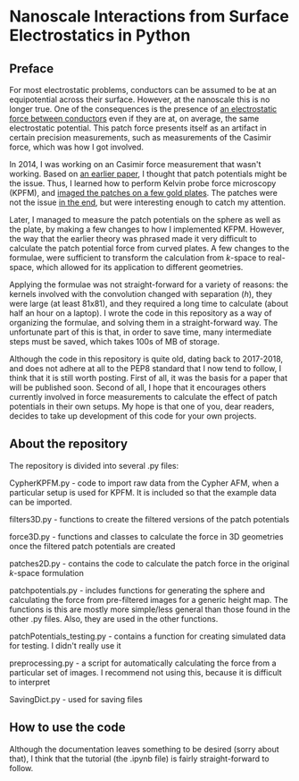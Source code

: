 # Nanoscale Interactions from Surface Electrostatics in Python

## Preface

For most electrostatic problems, conductors can be assumed to be at an equipotential across their surface. However, at the nanoscale this is no longer true. One of the consequences is the presence of [an electrostatic force between conductors](https://journals.aps.org/prl/abstract/10.1103/PhysRevLett.90.160403) even if they are at, on average, the same electrostatic potential. This patch force presents itself as an artifact in certain precision measurements, such as measurements of the Casimir force, which was how I got involved. 

In 2014, I was working on an Casimir force measurement that wasn't working. Based on [an earlier paper](https://arxiv.org/abs/1108.1761), I thought that patch potentials might be the issue. Thus, I learned how to perform Kelvin probe force microscopy (KPFM), and [imaged the patches on a few gold plates](https://arxiv.org/abs/1409.5012). The patches were not the issue [in the end](https://drum.lib.umd.edu/handle/1903/20311), but were interesting enough to catch my attention. 

Later, I managed to measure the patch potentials on the sphere as well as the plate, by making a few changes to how I implemented KFPM. However, the way that the earlier theory was phrased made it very difficult to calculate the patch potential force from curved plates. A few changes to the formulae, were sufficient to transform the calculation from *k*-space to real-space, which allowed for its application to different geometries. 

Applying the formulae was not straight-forward for a variety of reasons: the kernels involved with the convolution changed with separation (*h*), they were large (at least 81x81), and they required a long time to calculate (about half an hour on a laptop). I wrote the code in this repository as a way of organizing the formulae, and solving them in a straight-forward way. The unfortunate part of this is that, in order to save time, many intermediate steps must be saved, which takes 100s of MB of storage.

Although the code in this repository is quite old, dating back to 2017-2018, and does not adhere at all to the PEP8 standard that I now tend to follow, I think that it is still worth posting. First of all, it was the basis for a paper that will be published soon. Second of all, I hope that it encourages others currently involved in force measurements to calculate the effect of patch potentials in their own setups. My hope is that one of you, dear readers, decides to take up development of this code for your own projects. 

## About the repository

The repository is divided into several .py files:

CypherKPFM.py - code to import raw data from the Cypher AFM, when a particular setup is used for KPFM. It is included so that the example data can be imported. 

filters3D.py - functions to create the filtered versions of the patch potentials

force3D.py - functions and classes to calculate the force in 3D geometries once the filtered patch potentials are created

patches2D.py - contains the code to calculate the patch force in the original *k*-space formulation

patchpotentials.py - includes functions for generating the sphere and calculating the force from pre-filtered images for a generic height map. The functions is this are mostly more simple/less general than those found in the other .py files. Also, they are used in the other functions. 

patchPotentials_testing.py - contains a function for creating simulated data for testing. I didn't really use it

preprocessing.py - a script for automatically calculating the force from a particular set of images. I recommend not using this, because it is difficult to interpret

SavingDict.py - used for saving files

## How to use the code

Although the documentation leaves something to be desired (sorry about that), I think that the tutorial (the .ipynb file) is fairly straight-forward to follow. 
